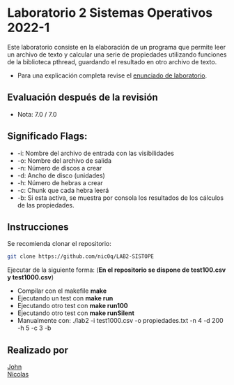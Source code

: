 # Laboratorio 2 Sistemas Operativos 2022-1
Este laboratorio consiste en la elaboración de un programa que permite leer un archivo de texto y calcular una serie de propiedades utilizando funciones
de la biblioteca pthread, guardando el resultado en otro archivo de texto. 
* Para una explicación completa revise el [enunciado de laboratorio](https://github.com/nic0q/LAB2-SISTOPE/blob/master/laboratorio_2_SO_1_2022.pdf).

## Evaluación después de la revisión
* Nota: 7.0 / 7.0

## Significado Flags:
- -i: Nombre del archivo de entrada con las visibilidades
- -o: Nombre del archivo de salida
- -n: Número de discos a crear
- -d: Ancho de disco (unidades)
- -h: Número de hebras a crear
- -c: Chunk que cada hebra leerá
- -b: Si esta activa, se muestra por consola los resultados de los cálculos de las propiedades.

## Instrucciones
Se recomienda clonar el repositorio:
```sh
git clone https://github.com/nic0q/LAB2-SISTOPE
```
Ejecutar de la siguiente forma: (**En el repositorio se dispone de test100.csv y test1000.csv**)
- Compilar con el makefile **make**
- Ejecutando un test con **make run**
- Ejecutando otro test con **make run100**
- Ejecutando otro test con **make runSilent**
- Manualmente con: ./lab2 -i test1000.csv -o propiedades.txt -n 4 -d 200 -h 5 -c 3 -b

## Realizado por
[John](https://github.com/PodssilDev)<br/>
[Nícolas](https://github.com/nic0q)<br/>
